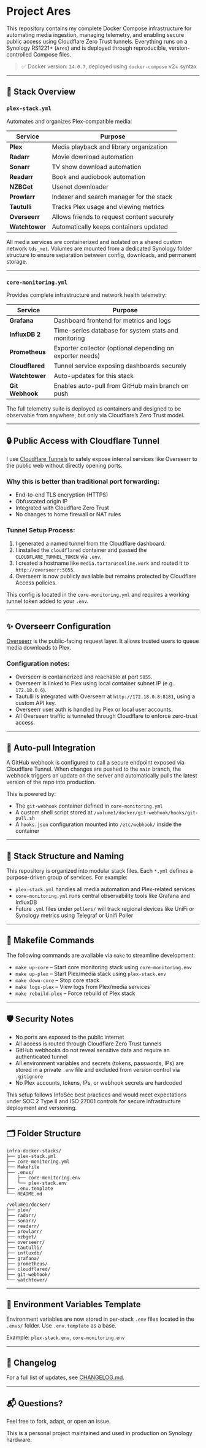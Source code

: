 # Project Ares

This repository contains my complete Docker Compose infrastructure for automating media ingestion, managing telemetry, and enabling secure public access using Cloudflare Zero Trust tunnels. Everything runs on a Synology RS1221+ (`Ares`) and is deployed through reproducible, version-controlled Compose files.

> ✅ Docker version: `24.0.7`, deployed using `docker-compose` v2+ syntax 

---

## 🧱 Stack Overview

### `plex-stack.yml`
Automates and organizes Plex-compatible media:

| Service     | Purpose                                       |
|-------------|-----------------------------------------------|
| **Plex**    | Media playback and library organization       |
| **Radarr**  | Movie download automation                     |
| **Sonarr**  | TV show download automation                   |
| **Readarr** | Book and audiobook automation                 |
| **NZBGet**  | Usenet downloader                             |
| **Prowlarr**| Indexer and search manager for the stack      |
| **Tautulli**| Tracks Plex usage and viewing metrics         |
| **Overseerr**| Allows friends to request content securely   |
| **Watchtower**| Automatically keeps containers updated      |

All media services are containerized and isolated on a shared custom network `tds_net`. Volumes are mounted from a dedicated Synology folder structure to ensure separation between config, downloads, and permanent storage.

---

### `core-monitoring.yml`
Provides complete infrastructure and network health telemetry:

| Service         | Purpose                                                  |
|----------------|----------------------------------------------------------|
| **Grafana**     | Dashboard frontend for metrics and logs                  |
| **InfluxDB 2**  | Time-series database for system stats and monitoring     |
| **Prometheus**  | Exporter collector (optional depending on exporter needs)|
| **Cloudflared** | Tunnel service exposing dashboards securely              |
| **Watchtower**  | Auto-updates for this stack                              |
| **Git Webhook** | Enables auto-pull from GitHub main branch on push       |

The full telemetry suite is deployed as containers and designed to be observable from anywhere, but only via Cloudflare’s Zero Trust model.

---

## 🔒 Public Access with Cloudflare Tunnel

I use [Cloudflare Tunnels](https://developers.cloudflare.com/cloudflare-one/connections/connect-apps/) to safely expose internal services like Overseerr to the public web without directly opening ports.

### Why this is better than traditional port forwarding:
- End-to-end TLS encryption (HTTPS)
- Obfuscated origin IP
- Integrated with Cloudflare Zero Trust
- No changes to home firewall or NAT rules

### Tunnel Setup Process:
1. I generated a named tunnel from the Cloudflare dashboard.
2. I installed the `cloudflared` container and passed the `CLOUDFLARE_TUNNEL_TOKEN` via `.env`.
3. I created a hostname like `media.tartarusonline.work` and routed it to `http://overseerr:5055`.
4. Overseerr is now publicly available but remains protected by Cloudflare Access policies.

This config is located in the `core-monitoring.yml` and requires a working tunnel token added to your `.env`.

---

## ✨ Overseerr Configuration

[Overseerr](https://overseerr.dev/) is the public-facing request layer. It allows trusted users to queue media downloads to Plex.

### Configuration notes:
- Overseerr is containerized and reachable at port `5055`.
- Overseerr is linked to Plex using local container subnet IP (e.g. `172.18.0.6`).
- Tautulli is integrated with Overseerr at `http://172.18.0.8:8181`, using a custom API key.
- Overseerr user auth is handled by Plex or local user accounts.
- All Overseerr traffic is tunneled through Cloudflare to enforce zero-trust access.

---

## 🔁 Auto-pull Integration

A GitHub webhook is configured to call a secure endpoint exposed via Cloudflare Tunnel. When changes are pushed to the `main` branch, the webhook triggers an update on the server and automatically pulls the latest version of the repo into production.

This is powered by:
- The `git-webhook` container defined in `core-monitoring.yml`
- A custom shell script stored at `/volume1/docker/git-webhook/hooks/git-pull.sh`
- A `hooks.json` configuration mounted into `/etc/webhook/` inside the container

---

## 🧩 Stack Structure and Naming

This repository is organized into modular stack files. Each `*.yml` defines a purpose-driven group of services. For example:

- `plex-stack.yml` handles all media automation and Plex-related services
- `core-monitoring.yml` runs central observability tools like Grafana and InfluxDB
- Future `.yml` files under `pollers/` will track regional devices like UniFi or Synology metrics using Telegraf or Unifi Poller

---

## 🔧 Makefile Commands

The following commands are available via `make` to streamline development:

- `make up-core` – Start core monitoring stack using `core-monitoring.env`
- `make up-plex` – Start Plex/media stack using `plex-stack.env`
- `make down-core` – Stop core stack
- `make logs-plex` – View logs from Plex/media services
- `make rebuild-plex` – Force rebuild of Plex stack

---

## 🛡 Security Notes

- No ports are exposed to the public internet
- All access is routed through Cloudflare Zero Trust tunnels
- GitHub webhooks do not reveal sensitive data and require an authenticated tunnel
- All environment variables and secrets (tokens, passwords, IPs) are stored in a private `.env` file and excluded from version control via `.gitignore`
- No Plex accounts, tokens, IPs, or webhook secrets are hardcoded

This setup follows InfoSec best practices and would meet expectations under SOC 2 Type II and ISO 27001 controls for secure infrastructure deployment and versioning.

---

## 🗂 Folder Structure

```text
infra-docker-stacks/
├── plex-stack.yml
├── core-monitoring.yml
├── Makefile
├── .envs/
│   ├── core-monitoring.env
│   └── plex-stack.env
├── .env.template
└── README.md

/volume1/docker/
├── plex/
├── radarr/
├── sonarr/
├── readarr/
├── prowlarr/
├── nzbget/
├── overseerr/
├── tautulli/
├── influxdb/
├── grafana/
├── prometheus/
├── cloudflared/
├── git-webhook/
└── watchtower/
```

---

## 📄 Environment Variables Template

Environment variables are now stored in per-stack `.env` files located in the `.envs/` folder. Use `.env.template` as a base.

Example: `plex-stack.env`, `core-monitoring.env`

---

## 📄 Changelog

For a full list of updates, see [CHANGELOG.md](./CHANGELOG.md).

---

## 📬 Questions?

Feel free to fork, adapt, or open an issue.

This is a personal project maintained and used in production on Synology hardware.